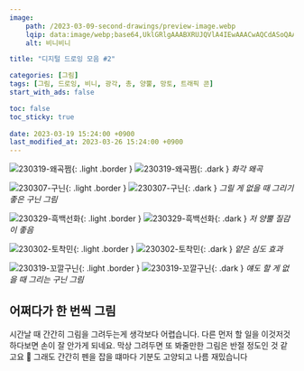 ```yaml
---
image:
    path: /2023-03-09-second-drawings/preview-image.webp
    lqip: data:image/webp;base64,UklGRlgAAABXRUJQVlA4IEwAAACwAQCdASoQAAgAAgA0JQBOgBh2EShgAP79L/Zddr8IocHoi5zSrcrofTZs+tnZKRzvYrsVlw6ZY7BgVwil9C9Gboi+zO+NlKxGpgAA
    alt: 비니비니

title: "디지털 드로잉 모음 #2"

categories: [그림]
tags: [그림, 드로잉, 비니, 광각, 총, 양뿔, 망토, 트래픽 콘]
start_with_ads: false

toc: false
toc_sticky: true
 
date: 2023-03-19 15:24:00 +0900
last_modified_at: 2023-03-26 15:24:00 +0900
---
```


![230319-왜곡쩜](/drawing/230319-왜곡쩜.webp){: .light .border }
![230319-왜곡쩜](/drawing/230319-왜곡쩜.webp){: .dark }
_화각 왜곡_

![230307-구닌](/drawing/230307-구닌.webp){: .light .border }
![230307-구닌](/drawing/230307-구닌.webp){: .dark }
_그릴 게 없을 때 그리기 좋은 구닌 그림_

![230329-흑백선화](/drawing/230329_흑백선화.webp){: .light .border }
![230329-흑백선화](/drawing/230329_흑백선화.webp){: .dark }
_저 양뿔 질감이 좋음_

![230302-토착민](/drawing/230302-토착민.webp){: .light .border }
![230302-토착민](/drawing/230302-토착민.webp){: .dark }
_얕은 심도 효과_

![230319-꼬깔구닌](/drawing/230319-꼬깔구닌.webp){: .light .border }
![230319-꼬깔구닌](/drawing/230319-꼬깔구닌.webp){: .dark }
_얘도 할 게 없을 때 그리는 구닌 그림_

## **어쩌다가 한 번씩 그림**

시간날 때 간간히 그림을 그려두는게 생각보다 어렵습니다. 다른 먼저 할 일을 이것저것 하다보면 손이 잘 안가게 되네요. 막상 그려두면 또 봐줄만한 그림은 반절 정도인 것 같고요 🥲 그래도 간간히 펜을 잡을 떄마다 기분도 고양되고 나름 재밌습니다